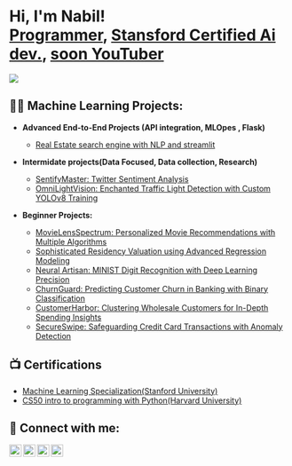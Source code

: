 <h1>Hi, I'm Nabil! <br/><a href="https://github.com/NabilYimer">Programmer</a>, <a href="https://www.linkedin.com/in/nabilyimer/">Stansford Certified Ai dev.</a>, <a href="https://www.youtube.com/">soon YouTuber</a></h1>

![](https://komarev.com/ghpvc/?username=NabilYimer)

<h2>👨‍💻 Machine Learning Projects:</h2>

- <b>Advanced End-to-End Projects (API integration, MLOpes , Flask)</b>

  - [Real Estate search engine with NLP and streamlit](https://github.com/NabilYimer/estatelookout.ai)

- <b>Intermidate projects(Data Focused, Data collection, Research) </b>
 
  - [SentifyMaster: Twitter Sentiment Analysis](https://github.com/NabilYimer/SentifyMaster-Twitter-Sentiment-Analysis)
  - [OmniLightVision: Enchanted Traffic Light Detection with Custom YOLOv8 Training](https://github.com/NabilYimer/OmniLightVision)
  

- <b>Beginner Projects:</b>
  - [MovieLensSpectrum: Personalized Movie Recommendations with Multiple Algorithms](https://github.com/NabilYimer/MovieLensSpectrum-Personalized-Movie-Recommendations-with-Collaborative-Filtering-Expertise/tree/main)
  - [Sophisticated Residency Valuation using Advanced Regression Modeling](https://github.com/NabilYimer/Residency-Valuation-using-Advanced-Regression-Modeling)
  - [Neural Artisan: MINIST Digit Recognition with Deep Learning Precision](https://github.com/NabilYimer/Neural-Artisan-MINIST-Digit-Recognition-with-Deep-Learning-Precision)
  - [ChurnGuard: Predicting Customer Churn in Banking with Binary Classification](https://github.com/NabilYimer/ChurnGuard-Predicting-Customer-Churn-in-Banking-with-Binary-Classification)
  - [CustomerHarbor: Clustering Wholesale Customers for In-Depth Spending Insights](https://github.com/NabilYimer/CustomerHarbor-Clustering-Wholesale-Customers-for-In-Depth-Spending-Insights)
  - [SecureSwipe: Safeguarding Credit Card Transactions with Anomaly Detection](https://github.com/NabilYimer/SecureSwipe-Safeguarding-Credit-Card-Transactions-with-Anomaly-Detection)
  

<h2>📺 Certifications</h2>

- [Machine Learning Specialization(Stanford University)](https://coursera.org/share/5186dddf9935217ebcf9911043deabfa)
- [CS50 intro to programming with Python(Harvard University)](https://cs50.harvard.edu/certificates/f57ca7b6-1929-430c-95db-70b7ed578275)


<h2> 🤳 Connect with me:</h2>

[<img align="left" alt="NabilYimer | YouTube" width="22px" src="https://cdn.jsdelivr.net/npm/simple-icons@v3/icons/youtube.svg" />][youtube]
[<img align="left" alt="NabilYimer | Twitter" width="22px" src="https://cdn.jsdelivr.net/npm/simple-icons@v3/icons/twitter.svg" />][twitter]
[<img align="left" alt="NabilYimer | LinkedIn" width="22px" src="https://cdn.jsdelivr.net/npm/simple-icons@v3/icons/linkedin.svg" />][linkedin]
[<img align="left" alt="NabilYimer | Instagram" width="22px" src="https://cdn.jsdelivr.net/npm/simple-icons@v3/icons/instagram.svg" />][instagram]

[twitter]: https://twitter.com/nabilyimer
[youtube]: https://www.youtube.com/
[instagram]: https://www.instagram.com/
[linkedin]: https://linkedin.com/in/nabilyimer

<!--
**NabilYimer/NabilYimer** is a ✨ _special_ ✨ repository because its `README.md` (this file) appears on your GitHub profile.

Here are some ideas to get you started:

- 🔭 I’m currently working on ...
- 🌱 I’m currently learning ...
- 👯 I’m looking to collaborate on ...
- 🤔 I’m looking for help with ...
- 💬 Ask me about ...
- 📫 How to reach me: ...
- 😄 Pronouns: ...
- ⚡ Fun fact: ...
-->
